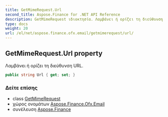 ```yaml
---
title: GetMimeRequest.Url
second_title: Aspose.Finance for .NET API Reference
description: GetMimeRequest ιδιοκτησία. Λαμβάνει ή ορίζει τη διεύθυνση URL.
type: docs
weight: 20
url: /el/net/aspose.finance.ofx.email/getmimerequest/url/
---
```

## GetMimeRequest.Url property

Λαμβάνει ή ορίζει τη διεύθυνση URL.

```csharp
public string Url { get; set; }
```

### Δείτε επίσης

* class [GetMimeRequest](../)
* χώρος ονομάτων [Aspose.Finance.Ofx.Email](../../getmimerequest/)
* συνέλευση [Aspose.Finance](../../../)


